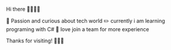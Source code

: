 Hi there 👋👨🏻‍💻

🌱 Passion and curious about tech world
✏️ currently i am learning programing with C#
🔅 love join a team for more experience

Thanks for visiting! 
🙏🏻🌺


